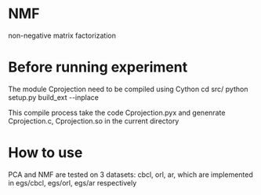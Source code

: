 # NMF
non-negative matrix factorization

# Before running experiment
The module Cprojection need to be compiled using Cython
cd src/
python setup.py build_ext --inplace

This compile process take the code Cprojection.pyx and genenrate Cprojection.c, Cprojection.so in the current directory


# How to use
PCA and NMF are tested on 3 datasets: 
cbcl, orl, ar, 
which are implemented in egs/cbcl, egs/orl, egs/ar respectively
